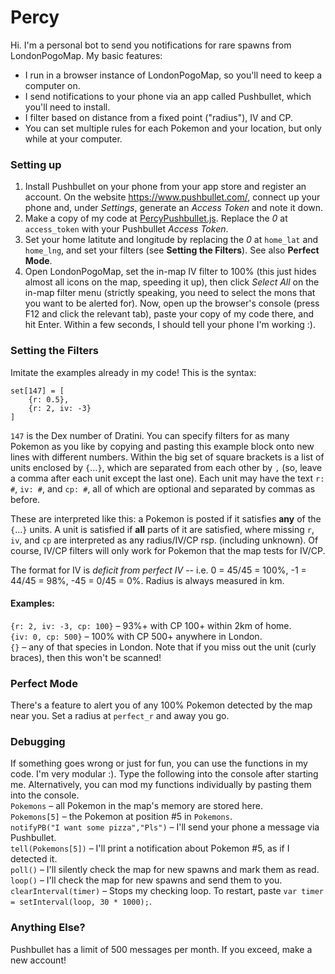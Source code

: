 # Percy
Hi. I'm a personal bot to send you notifications for rare spawns from LondonPogoMap. My basic features:
- I run in a browser instance of LondonPogoMap, so you'll need to keep a computer on.
- I send notifications to your phone via an app called Pushbullet, which you'll need to install.
- I filter based on distance from a fixed point ("radius"), IV and CP.
- You can set multiple rules for each Pokemon and your location, but only while at your computer.

### Setting up
1. Install Pushbullet on your phone from your app store and register an account. On the website https://www.pushbullet.com/, connect up your phone and, under *Settings*, generate an *Access Token* and note it down.
2. Make a copy of my code at [PercyPushbullet.js](https://github.com/Pyorot/Percy/blob/master/PercyPushbullet.js). Replace the *0* at `access_token` with your Pushbullet *Access Token*.
3. Set your home latitute and longitude by replacing the *0* at `home_lat` and `home_lng`, and set your filters (see __Setting the Filters__). See also __Perfect Mode__.
4. Open LondonPogoMap, set the in-map IV filter to 100% (this just hides almost all icons on the map, speeding it up), then click *Select All* on the in-map filter menu (strictly speaking, you need to select the mons that you want to be alerted for). Now, open up the browser's console (press F12 and click the relevant tab), paste your copy of my code there, and hit Enter. Within a few seconds, I should tell your phone I'm working :).

### Setting the Filters
Imitate the examples already in my code! This is the syntax:
```
set[147] = [
	{r: 0.5},
	{r: 2, iv: -3}
]
```
`147` is the Dex number of Dratini. You can specify filters for as many Pokemon as you like by copying and pasting this example block onto new lines with different numbers. Within the big set of square brackets is a list of units enclosed by `{`...`}`, which are separated from each other by `,` (so, leave a comma after each unit except the last one). Each unit may have the text `r: #`, `iv: #`, and `cp: #`, all of which are optional and separated by commas as before.

These are interpreted like this: a Pokemon is posted if it satisfies **any** of the `{`...`}` units. A unit is satisfied if **all** parts of it are satisfied, where missing `r`, `iv`, and `cp` are interpreted as any radius/IV/CP rsp. (including unknown). Of course, IV/CP filters will only work for Pokemon that the map tests for IV/CP.

The format for IV is *deficit from perfect IV* -- i.e. 0 = 45/45 = 100%, -1 = 44/45 = 98%, -45 = 0/45 = 0%. Radius is always measured in km.

#### Examples:  
`{r: 2, iv: -3, cp: 100}` – 93%+ with CP 100+ within 2km of home.  
`{iv: 0, cp: 500}` – 100% with CP 500+ anywhere in London.  
`{}` – any of that species in London. Note that if you miss out the unit (curly braces), then this won't be scanned!

### Perfect Mode
There's a feature to alert you of any 100% Pokemon detected by the map near you. Set a radius at `perfect_r` and away you go.

### Debugging
If something goes wrong or just for fun, you can use the functions in my code. I'm very modular :). Type the following into the console after starting me. Alternatively, you can mod my functions individually by pasting them into the console.  
`Pokemons` – all Pokemon in the map's memory are stored here.  
`Pokemons[5]` – the Pokemon at position #5 in `Pokemons`.  
`notifyPB("I want some pizza","Pls")` – I'll send your phone a message via Pushbullet.  
`tell(Pokemons[5])` – I'll print a notification about Pokemon #5, as if I detected it.  
`poll()` – I'll silently check the map for new spawns and mark them as read.  
`loop()` – I'll check the map for new spawns and send them to you.
`clearInterval(timer)` – Stops my checking loop. To restart, paste `var timer = setInterval(loop, 30 * 1000);`.

### Anything Else?
Pushbullet has a limit of 500 messages per month. If you exceed, make a new account!
